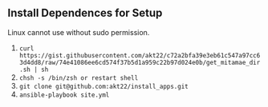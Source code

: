 ## Install Dependences for Setup

Linux cannot use without sudo permission.

1. `curl https://gist.githubusercontent.com/akt22/c72a2bfa39e3eb61c547a97cc63d4dd8/raw/74e41086ee6cd574f37b5d1a959c22b97d024e0b/get_mitamae_dir.sh | sh`
1. `chsh -s /bin/zsh or restart shell`
1. `git clone git@github.com:akt22/install_apps.git`
1. `ansible-playbook site.yml`